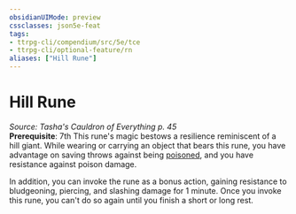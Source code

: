 ```yaml
---
obsidianUIMode: preview
cssclasses: json5e-feat
tags:
- ttrpg-cli/compendium/src/5e/tce
- ttrpg-cli/optional-feature/rn
aliases: ["Hill Rune"]
---
```

# Hill Rune
*Source: Tasha's Cauldron of Everything p. 45*  
**Prerequisite**: 7th
This rune's magic bestows a resilience reminiscent of a hill giant. While wearing or carrying an object that bears this rune, you have advantage on saving throws against being [poisoned](2-Mechanics/CLI/rules/conditions.md#Poisoned), and you have resistance against poison damage.

In addition, you can invoke the rune as a bonus action, gaining resistance to bludgeoning, piercing, and slashing damage for 1 minute. Once you invoke this rune, you can't do so again until you finish a short or long rest.
